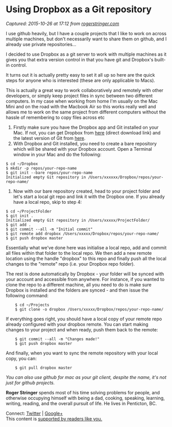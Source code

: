 # Using Dropbox as a Git repository

_Captured: 2015-10-26 at 17:12 from [rogerstringer.com](http://rogerstringer.com/2012/04/16/using-dropbox-as-a-git-repository)_

I use github heavily, but I have a couple projects that I like to work on across multiple machines, but don't necessarily want to share them on github, and I already use private repositories…

I decided to use Dropbox as a git server to work with multiple machines as it gives you that extra version control in that you have git and Dropbox's built-in control.

It turns out it is actually pretty easy to set it all up so here are the quick steps for anyone who is interested (these are only applicable to Macs).

This is actually a great way to work collaboratively and remotely with other developers, or simply keep project files in sync between two different computers. In my case when working from home I'm usually on the Mac Mini and on the road with the Macbook Air so this works really well and allows me to work on the same project from different computers without the hassle of remembering to copy files across etc

  1. Firstly make sure you have the Dropbox app and Git installed on your Mac. If not, you can get Dropbox from [here](http://dropbox.com/download) (direct download link) and the latest version of Git from [here](http://git-scm.com/download).
  2. With Dropbox and Git installed, you need to create a bare repository which will be shared with your Dropbox account. Open a Terminal window in your Mac and do the following:
    
    
    $ cd ~/Dropbox
    $ mkdir -p repos/your-repo-name
    $ git init --bare repos/your-repo-name
    Initialized empty Git repository in /Users/xxxxxx/Dropbox/repos/your-repo-name/
    

  1. Now with our bare repository created, head to your project folder and let's start a local git repo and link it with the Dropbox one. If you already have a local repo, skip to step 4:
    
    
    $ cd ~/ProjectFolder
    $ git init .
    Initialized empty Git repository in /Users/xxxxx/ProjectFolder/
    $ git add .
    $ git commit --all -m "Initial commit"
    $ git remote add dropbox /Users/xxxxx/Dropbox/repos/your-repo-name/
    $ git push dropbox master
    

Essentially what we've done here was initialise a local repo, add and commit all files within that folder to the local repo. We then add a new remote location using the handle "dropbox" to this repo and finally push all the local changes to the "remote" repo (i.e. your Dropbox repo folder).

The rest is done automatically by Dropbox - your folder will be synced with your account and accessible from anywhere. For instance, if you wanted to clone the repo to a different machine, all you need to do is make sure Dropbox is installed and the folders are synced - and then issue the following command:
    
    
        $ cd ~/Projects
        $ git clone -o dropbox /Users/xxxxx/Dropbox/repos/your-repo-name/
    

If everything goes right, you should have a local copy of your remote repo already configured with your dropbox remote. You can start making changes to your project and when ready, push them back to the remote:
    
    
        $ git commit --all -m "Changes made!"
        $ git push dropbox master
    

And finally, when you want to sync the remote repository with your local copy, you can:
    
    
        $ git pull dropbox master
    

_You can also use github for mac as your git client, despite the name, it's not just for github projects._

**Roger Stringer** spends most of his time solving problems for people, and otherwise occupying himself with being a dad, cooking, speaking, learning, writing, reading, and the overall pursuit of life. He lives in Penticton, BC.

Connect: [Twitter](https://twitter.com/freekrai) | [Google+](https://www.google.com/+RogerStringer)   
This content is [supported by readers like you.](http://rogerstringer.com/support)
